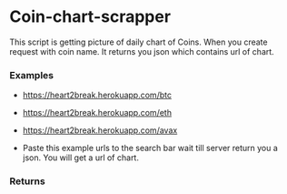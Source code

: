# Coin-chart-scrapper

<p>
This script is getting picture of daily chart of Coins.
When you create request with coin name. 
It returns you json which contains url of chart. 
</p>

<h3>Examples</h3>
<p>

-    https://heart2break.herokuapp.com/btc
-    https://heart2break.herokuapp.com/eth
-    https://heart2break.herokuapp.com/avax

-    Paste this example urls to the search bar wait till server return you a json. You will get a url of chart.
</p>

<h3>Returns</h3>
